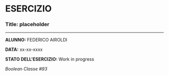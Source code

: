 # ESERCIZIO

### Title: placeholder
---
**ALUNNO:** FEDERICO AIROLDI

**DATA:** xx-xx-xxxx

**STATO DELL'ESERCIZIO:** Work in progress

_Boolean Classe #93_